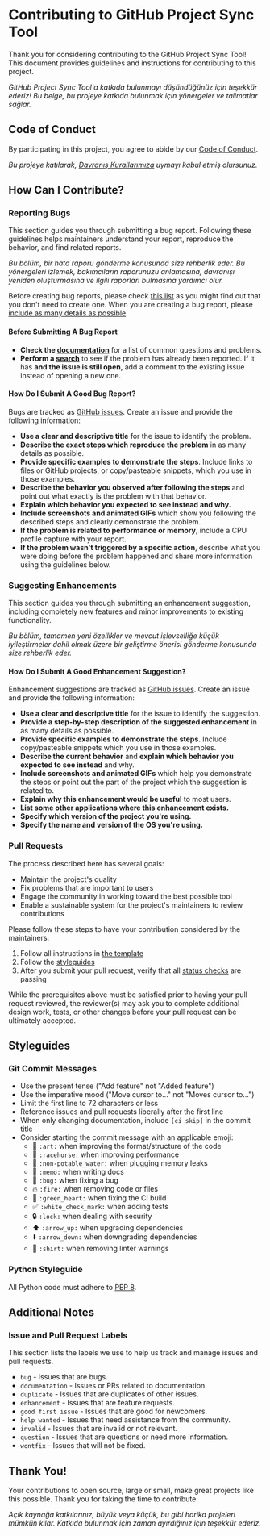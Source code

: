 # Contributing to GitHub Project Sync Tool

Thank you for considering contributing to the GitHub Project Sync Tool! This document provides guidelines and instructions for contributing to this project.

*GitHub Project Sync Tool'a katkıda bulunmayı düşündüğünüz için teşekkür ederiz! Bu belge, bu projeye katkıda bulunmak için yönergeler ve talimatlar sağlar.*

## Code of Conduct

By participating in this project, you agree to abide by our [Code of Conduct](CODE_OF_CONDUCT.md).

*Bu projeye katılarak, [Davranış Kurallarımıza](CODE_OF_CONDUCT.md) uymayı kabul etmiş olursunuz.*

## How Can I Contribute?

### Reporting Bugs

This section guides you through submitting a bug report. Following these guidelines helps maintainers understand your report, reproduce the behavior, and find related reports.

*Bu bölüm, bir hata raporu gönderme konusunda size rehberlik eder. Bu yönergeleri izlemek, bakımcıların raporunuzu anlamasına, davranışı yeniden oluşturmasına ve ilgili raporları bulmasına yardımcı olur.*

Before creating bug reports, please check [this list](#before-submitting-a-bug-report) as you might find out that you don't need to create one. When you are creating a bug report, please [include as many details as possible](#how-do-i-submit-a-good-bug-report).

#### Before Submitting A Bug Report

* **Check the [documentation](README.md)** for a list of common questions and problems.
* **Perform a [search](https://github.com/eemredemirci/github-projects-sync-tool/issues)** to see if the problem has already been reported. If it has **and the issue is still open**, add a comment to the existing issue instead of opening a new one.

#### How Do I Submit A Good Bug Report?

Bugs are tracked as [GitHub issues](https://github.com/eemredemirci/github-projects-sync-tool/issues). Create an issue and provide the following information:

* **Use a clear and descriptive title** for the issue to identify the problem.
* **Describe the exact steps which reproduce the problem** in as many details as possible.
* **Provide specific examples to demonstrate the steps**. Include links to files or GitHub projects, or copy/pasteable snippets, which you use in those examples.
* **Describe the behavior you observed after following the steps** and point out what exactly is the problem with that behavior.
* **Explain which behavior you expected to see instead and why.**
* **Include screenshots and animated GIFs** which show you following the described steps and clearly demonstrate the problem.
* **If the problem is related to performance or memory**, include a CPU profile capture with your report.
* **If the problem wasn't triggered by a specific action**, describe what you were doing before the problem happened and share more information using the guidelines below.

### Suggesting Enhancements

This section guides you through submitting an enhancement suggestion, including completely new features and minor improvements to existing functionality.

*Bu bölüm, tamamen yeni özellikler ve mevcut işlevselliğe küçük iyileştirmeler dahil olmak üzere bir geliştirme önerisi gönderme konusunda size rehberlik eder.*

#### How Do I Submit A Good Enhancement Suggestion?

Enhancement suggestions are tracked as [GitHub issues](https://github.com/eemredemirci/github-projects-sync-tool/issues). Create an issue and provide the following information:

* **Use a clear and descriptive title** for the issue to identify the suggestion.
* **Provide a step-by-step description of the suggested enhancement** in as many details as possible.
* **Provide specific examples to demonstrate the steps**. Include copy/pasteable snippets which you use in those examples.
* **Describe the current behavior** and **explain which behavior you expected to see instead** and why.
* **Include screenshots and animated GIFs** which help you demonstrate the steps or point out the part of the project which the suggestion is related to.
* **Explain why this enhancement would be useful** to most users.
* **List some other applications where this enhancement exists.**
* **Specify which version of the project you're using.**
* **Specify the name and version of the OS you're using.**

### Pull Requests

The process described here has several goals:

- Maintain the project's quality
- Fix problems that are important to users
- Engage the community in working toward the best possible tool
- Enable a sustainable system for the project's maintainers to review contributions

Please follow these steps to have your contribution considered by the maintainers:

1. Follow all instructions in [the template](PULL_REQUEST_TEMPLATE.md)
2. Follow the [styleguides](#styleguides)
3. After you submit your pull request, verify that all [status checks](https://help.github.com/articles/about-status-checks/) are passing

While the prerequisites above must be satisfied prior to having your pull request reviewed, the reviewer(s) may ask you to complete additional design work, tests, or other changes before your pull request can be ultimately accepted.

## Styleguides

### Git Commit Messages

* Use the present tense ("Add feature" not "Added feature")
* Use the imperative mood ("Move cursor to..." not "Moves cursor to...")
* Limit the first line to 72 characters or less
* Reference issues and pull requests liberally after the first line
* When only changing documentation, include `[ci skip]` in the commit title
* Consider starting the commit message with an applicable emoji:
    * 🎨 `:art:` when improving the format/structure of the code
    * 🐎 `:racehorse:` when improving performance
    * 🚱 `:non-potable_water:` when plugging memory leaks
    * 📝 `:memo:` when writing docs
    * 🐛 `:bug:` when fixing a bug
    * 🔥 `:fire:` when removing code or files
    * 💚 `:green_heart:` when fixing the CI build
    * ✅ `:white_check_mark:` when adding tests
    * 🔒 `:lock:` when dealing with security
    * ⬆️ `:arrow_up:` when upgrading dependencies
    * ⬇️ `:arrow_down:` when downgrading dependencies
    * 👕 `:shirt:` when removing linter warnings

### Python Styleguide

All Python code must adhere to [PEP 8](https://www.python.org/dev/peps/pep-0008/).

## Additional Notes

### Issue and Pull Request Labels

This section lists the labels we use to help us track and manage issues and pull requests.

* `bug` - Issues that are bugs.
* `documentation` - Issues or PRs related to documentation.
* `duplicate` - Issues that are duplicates of other issues.
* `enhancement` - Issues that are feature requests.
* `good first issue` - Issues that are good for newcomers.
* `help wanted` - Issues that need assistance from the community.
* `invalid` - Issues that are invalid or not relevant.
* `question` - Issues that are questions or need more information.
* `wontfix` - Issues that will not be fixed.

## Thank You!

Your contributions to open source, large or small, make great projects like this possible. Thank you for taking the time to contribute.

*Açık kaynağa katkılarınız, büyük veya küçük, bu gibi harika projeleri mümkün kılar. Katkıda bulunmak için zaman ayırdığınız için teşekkür ederiz.* 